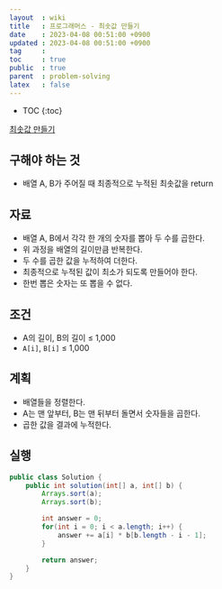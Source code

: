 ```yaml
---
layout  : wiki
title   : 프로그래머스 - 최솟값 만들기
date    : 2023-04-08 00:51:00 +0900
updated : 2023-04-08 00:51:00 +0900
tag     : 
toc     : true
public  : true
parent  : problem-solving
latex   : false
---
```


* TOC
{:toc}

[최솟값 만들기](https://school.programmers.co.kr/learn/courses/30/lessons/12941)

## 구해야 하는 것
- 배열 A, B가 주어질 때 최종적으로 누적된 최솟값을 return

## 자료
- 배열 A, B에서 각각 한 개의 숫자를 뽑아 두 수를 곱한다.
- 위 과정을 배열의 길이만큼 반복한다.
- 두 수를 곱한 값을 누적하여 더한다.
- 최종적으로 누적된 값이 최소가 되도록 만들어야 한다.
- 한번 뽑은 숫자는 또 뽑을 수 없다.

## 조건
- A의 길이, B의 길이 ≤ 1,000
- `A[i]`, `B[i]` ≤ 1,000

## 계획
- 배열들을 정렬한다.
- A는 맨 앞부터, B는 맨 뒤부터 돌면서 숫자들을 곱한다.
- 곱한 값을 결과에 누적한다.

## 실행
```java
public class Solution {
    public int solution(int[] a, int[] b) {
        Arrays.sort(a);
        Arrays.sort(b);

        int answer = 0;
        for(int i = 0; i < a.length; i++) {
            answer += a[i] * b[b.length - i - 1];
        }

        return answer;
    }
}
```
